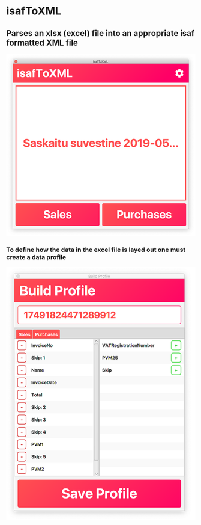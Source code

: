 # isafToXML

## Parses an xlsx (excel) file into an appropriate isaf formatted XML file

![main-window](images/screenshot-main.png)

### To define how the data in the excel file is layed out one must create a data profile

![profile-window](images/screenshot-profile.png)
